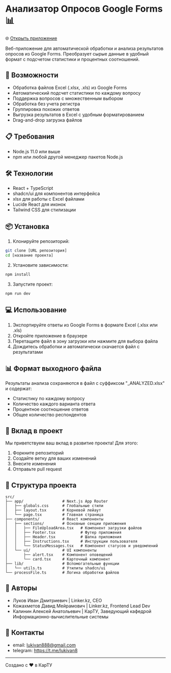 # Анализатор Опросов Google Forms 📊

🌐 [Открыть приложение](https://kstuformat.netlify.app/)

Веб-приложение для автоматической обработки и анализа результатов опросов из Google Forms. Преобразует сырые данные в удобный формат с подсчетом статистики и процентных соотношений.

## 🚀 Возможности

- Обработка файлов Excel (.xlsx, .xls) из Google Forms
- Автоматический подсчет статистики по каждому вопросу
- Поддержка вопросов с множественным выбором
- Обработка без учета регистра
- Группировка похожих ответов
- Выгрузка результатов в Excel с удобным форматированием
- Drag-and-drop загрузка файлов

## 📋 Требования

- Node.js 11.0 или выше
- npm или любой другой менеджер пакетов Node.js

## 🛠 Технологии

- React + TypeScript
- shadcn/ui для компонентов интерфейса
- xlsx для работы с Excel файлами
- Lucide React для иконок
- Tailwind CSS для стилизации

## 📦 Установка

1. Клонируйте репозиторий:

```bash
git clone [URL репозитория]
cd [название проекта]
```

2. Установите зависимости:

```bash
npm install
```

3. Запустите проект:

```bash
npm run dev
```

## 💻 Использование

1. Экспортируйте ответы из Google Forms в формате Excel (.xlsx или .xls)
2. Откройте приложение в браузере
3. Перетащите файл в зону загрузки или нажмите для выбора файла
4. Дождитесь обработки и автоматически скачается файл с результатами

## 📊 Формат выходного файла

Результаты анализа сохраняются в файл с суффиксом "\_ANALYZED.xlsx" и содержат:

- Статистику по каждому вопросу
- Количество каждого варианта ответа
- Процентное соотношение ответов
- Общее количество респондентов

## 🤝 Вклад в проект

Мы приветствуем ваш вклад в развитие проекта! Для этого:

1. Форкните репозиторий
2. Создайте ветку для ваших изменений
3. Внесите изменения
4. Отправьте pull request

## 🔧 Структура проекта

```
src/
├── app/                 # Next.js App Router
│   ├── globals.css      # Глобальные стили
│   ├── layout.tsx       # Корневой лейаут
│   └── page.tsx         # Главная страница
├── components/          # React компоненты
│   ├── sections/        # Основные секции приложения
│   │   ├── FileUploadArea.tsx   # Компонент загрузки файлов
│   │   ├── Footer.tsx           # Футер приложения
│   │   ├── Header.tsx           # Шапка приложения
│   │   ├── Instructions.tsx     # Инструкции пользователя
│   │   └── StatusMessages.tsx   # Компонент статусов и уведомлений
│   └── ui/              # UI компоненты
│       ├── alert.tsx    # Компонент оповещений
│       └── card.tsx     # Карточный компонент
├── lib/                 # Вспомогательные функции
│   └── utils.ts         # Утилиты shadcn/ui
└── processFile.ts       # Логика обработки файлов
```

## 👥 Авторы

- Луков Иван Дмитриевич | Linker.kz, CEO
- Кожахметов Давид Мейрамович | Linker.kz, Frontend Lead Dev
- Калинин Алексей Анатольевич | КарТУ, Заведующий кафедрой Информационно-вычислительные системы

## 📧 Контакты

- email: lukivan888@gmail.com
- telegram: https://t.me/lukivan8

---

Создано с ❤️ в КарТУ
